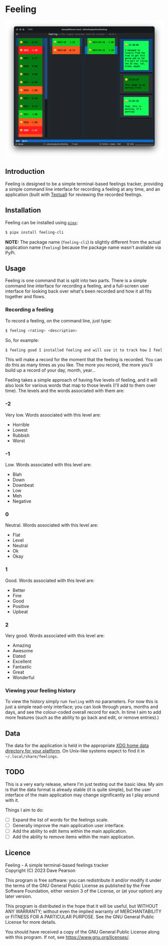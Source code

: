 # Feeling

![Feeling in action](https://raw.githubusercontent.com/davep/feeling/main/img/feeling.png)

## Introduction

Feeling is designed to be a simple terminal-based feelings tracker,
providing a simple command line interface for recording a feeling at any
time, and an application (built with
[Textual](https://textual.textualize.io/)) for reviewing the recorded
feelings.

## Installation

Feeling can be installed using [`pipx`](https://pypa.github.io/pipx/):

```sh
$ pipx install feeling-cli
```

**NOTE:** The package name (`feeling-cli`) is slightly different from the
actual application name (`feeling`) because the package name wasn't
available via PyPi.

## Usage

Feeling is one command that is split into two parts. There is a simple
command line interface for recording a feeling, and a full-screen user
interface for looking back over what's been recorded and how it all fits
together and flows.

### Recording a feeling

To record a feeling, on the command line, just type:

```sh
$ feeling <rating> <description>
```

So, for example:

```sh
$ feeling good I installed feeling and will use it to track how I feel
```

This will make a record for the moment that the feeling is recorded. You can
do this as many times as you like. The more you record, the more you'll
build up a record of your day, month, year...

Feeling takes a simple approach of having five levels of feeling, and it
will also look for various words that map to those levels (I'll add to them
over time). The levels and the words associated with them are:

### -2

Very low. Words associated with this level are:

- Horrible
- Lowest
- Rubbish
- Worst

### -1

Low. Words associated with this level are:

- Blah
- Down
- Downbeat
- Low
- Meh
- Negative

### 0

Neutral. Words associated with this level are:

- Flat
- Level
- Neutral
- Ok
- Okay

### 1

Good. Words associated with this level are:

- Better
- Fine
- Good
- Positive
- Upbeat

### 2

Very good. Words associated with this level are:

- Amazing
- Awesome
- Elated
- Excellent
- Fantastic
- Great
- Wonderful

### Viewing your feeling history

To view the history simply run `feeling` with no parameters. For now this is
just a simple read-only interface; you can look through years, months and
days, and see the colour-coded overall record for each. In time I aim to add
more features (such as the ability to go back and edit, or remove entries).)

## Data

The data for the application is held in the appropriate [XDG home data
directory for your
platform](https://specifications.freedesktop.org/basedir-spec/basedir-spec-latest.html).
On Unix-like systems expect to find it in `~/.local/share/feelings`.

## TODO

This is a very early release, where I'm just testing out the basic idea. My
aim is that the data format is already stable (it is quite simple), but the
user interface of the main application may change significantly as I play
around with it.

Things I aim to do:

- [ ] Expand the list of words for the feelings scale.
- [ ] Generally improve the main application user interface.
- [ ] Add the ability to edit items within the main application.
- [ ] Add the ability to remove items within the main application.

## Licence

Feeling - A simple terminal-based feelings tracker  
Copyright (C) 2023 Dave Pearson

This program is free software: you can redistribute it and/or modify it
under the terms of the GNU General Public License as published by the Free
Software Foundation, either version 3 of the License, or (at your option)
any later version.

This program is distributed in the hope that it will be useful, but WITHOUT
ANY WARRANTY; without even the implied warranty of MERCHANTABILITY or
FITNESS FOR A PARTICULAR PURPOSE. See the GNU General Public License for
more details.

You should have received a copy of the GNU General Public License along with
this program. If not, see <https://www.gnu.org/licenses/>.

[//]: # (README.md ends here)

